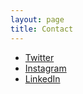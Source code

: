 ```yaml
---
layout: page
title: Contact
---
```


- [Twitter](https://twitter.com/kellyheard)
- [Instagram](https://www.instagram.com/mrkellyheard/)
- [LinkedIn](https://ca.linkedin.com/in/kellyheard)

